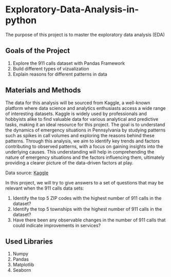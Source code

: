 # Exploratory-Data-Analysis-in-python
The purpose of this project is to master the exploratory data analysis (EDA)

## Goals of the Project
1. Explore the 911 calls dataset with Pandas Framework
2. Build different types of vizualization
3. Explain reasons for different patterns in data

## Materials and Methods
The data for this analysis will be sourced from Kaggle, a well-known platform where data science and analytics enthusiasts access a wide range of interesting datasets. Kaggle is widely used by professionals and hobbyists alike to find valuable data for various analytical and predictive tasks, making it an ideal resource for this project. The goal is to understand the dynamics of emergency situations in Pennsylvania by studying patterns such as spikes in call volumes and exploring the reasons behind these patterns. Through this analysis, we aim to identify key trends and factors contributing to observed patterns, with a focus on gaining insights into the underlying causes. This understanding will help in comprehending the nature of emergency situations and the factors influencing them, ultimately providing a clearer picture of the data-driven factors at play.
 
 Data source: [Kaggle](https://www.kaggle.com/mchirico/montcoalert)
 
 In this project, we will try to give answers to a set of questions that may be relevant when the 911 calls data sets:
 1. Identify the top 5 ZIP codes with the highest number of 911 calls in the dataset?
 2. Identify the top 5 townships with the highest number of 911 calls in the dataset?
 3. Have there been any observable changes in the number of 911 calls that could indicate improvements in services?

## Used Libraries
1. Numpy
2. Pandas
3. Matplotlib
4. Seaborn
